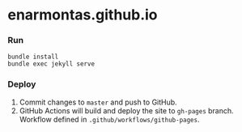 # enarmontas.github.io

### Run
```
bundle install
bundle exec jekyll serve
```

### Deploy
1. Commit changes to `master` and push to GitHub.
1. GitHub Actions will build and deploy the site to `gh-pages` branch.
   Workflow defined in `.github/workflows/github-pages`.
